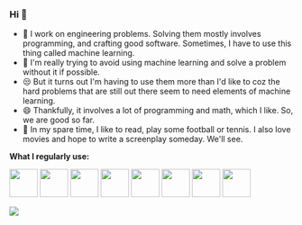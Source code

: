 ###  Hi 👋


- 🤖  I work on engineering problems. Solving them mostly involves programming, and crafting good software. 
Sometimes, I have to use this thing called machine learning.
- 💩  I'm really trying to avoid using machine learning and solve a problem without it if possible.
- 😒  But it turns out I'm having to use them more than I'd like to coz the hard problems that
are still out there seem to need elements of machine learning.
- 😄  Thankfully, it involves a lot of programming and math, which I like.
So, we are good so far.
- 👻  In my spare time, I like to read, play some football or tennis. I also love movies and hope to write a screenplay someday. We'll see.


**What I regularly use:**  

<code><img height="50" src="https://cdn.iconscout.com/icon/free/png-512/c-programming-569564.png"></code>
<code><img height="50" src="https://upload.wikimedia.org/wikipedia/commons/thumb/1/18/ISO_C%2B%2B_Logo.svg/306px-ISO_C%2B%2B_Logo.svg.png"></code>
<code><img height="50" src="https://cdn3.iconfinder.com/data/icons/logos-and-brands-adobe/512/267_Python-512.png"></code>
<code><img height="50" src="https://upload.wikimedia.org/wikipedia/commons/thumb/2/2d/Tensorflow_logo.svg/1200px-Tensorflow_logo.svg.png"></code>
<code><img height="50" src="https://adventuresinmachinelearning.com/wp-content/uploads/2017/05/keras-logo-small-wb-1.png"></code>
<code><img height="50" src="https://cdn.algorithmia.com/developers/images/language_logos/pytorch.png"></code>
<code><img height="50" src="https://image.flaticon.com/icons/svg/1680/1680899.svg"></code>
<code><img height="50" src="https://www.flaticon.com/svg/vstatic/svg/518/518713.svg?token=exp=1619260953~hmac=94cb521471e3b844f302fc5414cba8ae"></code>


<img align="left" src="https://github-readme-stats.vercel.app/api?username=amrit110&show_icons=true&hide_border=true">

